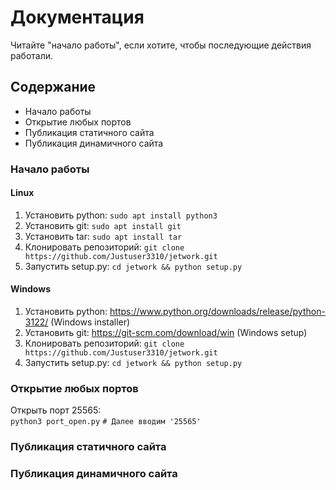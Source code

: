 # Документация
Читайте "начало работы", если хотите, чтобы последующие действия работали.

## Содержание
- Начало работы
- Открытие любых портов
- Публикация статичного сайта
- Публикация динамичного сайта


### Начало работы

#### Linux
1. Установить python: `sudo apt install python3`
2. Установить git: `sudo apt install git`
3. Установить tar: `sudo apt install tar`
4. Клонировать репозиторий: `git clone https://github.com/Justuser3310/jetwork.git`
5. Запустить setup.py: `cd jetwork && python setup.py`

#### Windows
1. Установить python: https://www.python.org/downloads/release/python-3122/ (Windows installer)
2. Установить git: https://git-scm.com/download/win (Windows setup)
3. Клонировать репозиторий: `git clone https://github.com/Justuser3310/jetwork.git`
4. Запустить setup.py: `cd jetwork && python setup.py`

### Открытие любых портов
Открыть порт 25565: \
`python3 port_open.py`
`# Далее вводим '25565'`

### Публикация статичного сайта

### Публикация динамичного сайта
